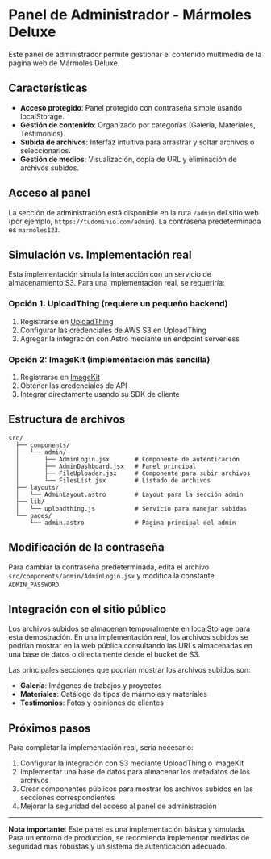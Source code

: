 # Panel de Administrador - Mármoles Deluxe

Este panel de administrador permite gestionar el contenido multimedia de la página web de Mármoles Deluxe.

## Características

- **Acceso protegido**: Panel protegido con contraseña simple usando localStorage.
- **Gestión de contenido**: Organizado por categorías (Galería, Materiales, Testimonios).
- **Subida de archivos**: Interfaz intuitiva para arrastrar y soltar archivos o seleccionarlos.
- **Gestión de medios**: Visualización, copia de URL y eliminación de archivos subidos.

## Acceso al panel

La sección de administración está disponible en la ruta `/admin` del sitio web (por ejemplo, `https://tudominio.com/admin`). La contraseña predeterminada es `marmoles123`.

## Simulación vs. Implementación real

Esta implementación simula la interacción con un servicio de almacenamiento S3. Para una implementación real, se requeriría:

### Opción 1: UploadThing (requiere un pequeño backend)

1. Registrarse en [UploadThing](https://uploadthing.com/)
2. Configurar las credenciales de AWS S3 en UploadThing
3. Agregar la integración con Astro mediante un endpoint serverless

### Opción 2: ImageKit (implementación más sencilla)

1. Registrarse en [ImageKit](https://imagekit.io/)
2. Obtener las credenciales de API
3. Integrar directamente usando su SDK de cliente

## Estructura de archivos

```
src/
  ├── components/
  │   └── admin/
  │       ├── AdminLogin.jsx       # Componente de autenticación
  │       ├── AdminDashboard.jsx   # Panel principal
  │       ├── FileUploader.jsx     # Componente para subir archivos
  │       └── FilesList.jsx        # Listado de archivos
  ├── layouts/
  │   └── AdminLayout.astro        # Layout para la sección admin
  ├── lib/
  │   └── uploadthing.js           # Servicio para manejar subidas
  └── pages/
      └── admin.astro              # Página principal del admin
```

## Modificación de la contraseña

Para cambiar la contraseña predeterminada, edita el archivo `src/components/admin/AdminLogin.jsx` y modifica la constante `ADMIN_PASSWORD`.

## Integración con el sitio público

Los archivos subidos se almacenan temporalmente en localStorage para esta demostración. En una implementación real, los archivos subidos se podrían mostrar en la web pública consultando las URLs almacenadas en una base de datos o directamente desde el bucket de S3.

Las principales secciones que podrían mostrar los archivos subidos son:

- **Galería**: Imágenes de trabajos y proyectos
- **Materiales**: Catálogo de tipos de mármoles y materiales
- **Testimonios**: Fotos y opiniones de clientes

## Próximos pasos

Para completar la implementación real, sería necesario:

1. Configurar la integración con S3 mediante UploadThing o ImageKit
2. Implementar una base de datos para almacenar los metadatos de los archivos
3. Crear componentes públicos para mostrar los archivos subidos en las secciones correspondientes
4. Mejorar la seguridad del acceso al panel de administración

---

**Nota importante**: Este panel es una implementación básica y simulada. Para un entorno de producción, se recomienda implementar medidas de seguridad más robustas y un sistema de autenticación adecuado. 
